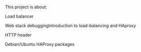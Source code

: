 This project is about:

Load balancer

Web stack debuggingIntroduction to load-balancing and HAproxy

HTTP header

Debian/Ubuntu HAProxy packages

